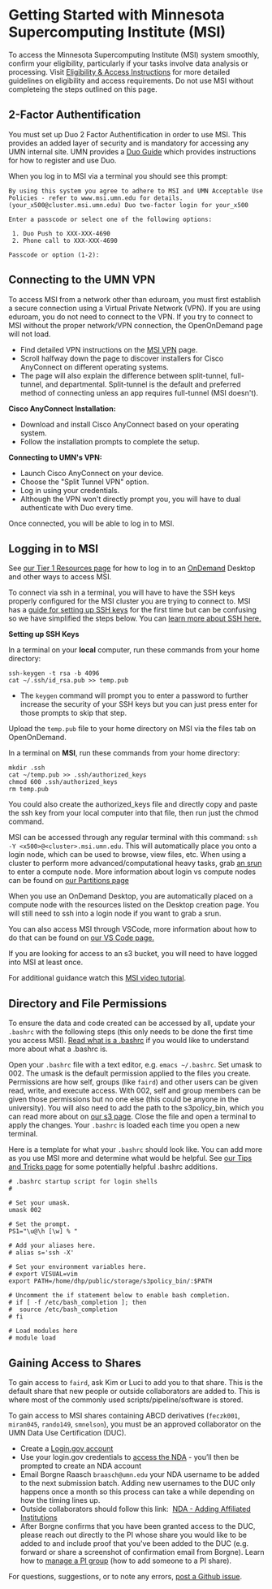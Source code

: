 # Getting Started with Minnesota Supercomputing Institute (MSI)

To access the Minnesota Supercomputing Institute (MSI) system smoothly, confirm your eligibility, particularly if your tasks involve data analysis or processing. Visit  [Eligibility & Access Instructions](https://www.msi.umn.edu/content/eligibility-getting-access) for more detailed guidelines on eligibility and access requirements. Do not use MSI without completeing the steps outlined on this page.

## 2-Factor Authentification

You must set up Duo 2 Factor Authentification in order to use MSI. This provides an added layer of security and is mandatory for accessing any UMN internal site. UMN provides a [Duo Guide](https://it.umn.edu/services-technologies/self-help-guides/duo-set-use-duo-security) which provides instructions for how to register and use Duo.

When you log in to MSI via a terminal you should see this prompt: 

```
By using this system you agree to adhere to MSI and UMN Acceptable Use Policies - refer to www.msi.umn.edu for details.
(your_x500@cluster.msi.umn.edu) Duo two-factor login for your_x500

Enter a passcode or select one of the following options:

 1. Duo Push to XXX-XXX-4690
 2. Phone call to XXX-XXX-4690

Passcode or option (1-2):
```

## Connecting to the UMN VPN

To access MSI from a network other than eduroam, you must first establish a secure connection using a Virtual Private Network (VPN). If you are using eduroam, you do not need to connect to the VPN. If you try to connect to MSI without the proper network/VPN connection, the OpenOnDemand page will not load. 

- Find detailed VPN instructions on the [MSI VPN](https://it.umn.edu/services-technologies/virtual-private-network-vpn) page.
- Scroll halfway down the page to discover installers for Cisco AnyConnect on different operating systems.
- The page will also explain the difference between split-tunnel, full-tunnel, and departmental. Split-tunnel is the default and preferred method of connecting unless an app requires full-tunnel (MSI doesn't).

**Cisco AnyConnect Installation:**

- Download and install Cisco AnyConnect based on your operating system.
- Follow the installation prompts to complete the setup.

**Connecting to UMN's VPN:**

- Launch Cisco AnyConnect on your device.
- Choose the "Split Tunnel VPN" option.
- Log in using your credentials.
- Although the VPN won't directly prompt you, you will have to dual authenticate with Duo every time.

Once connected, you will be able to log in to MSI.

## Logging in to MSI

See [our Tier 1 Resources page](hpc.md) for how to log in to an [OnDemand](https://ondemand.msi.umn.edu/pun/sys/dashboard/batch_connect/sessions) Desktop and other ways to access MSI.

To connect via ssh in a terminal, you will have to have the SSH keys properly configured for the MSI cluster you are trying to connect to. MSI has a [guide for setting up SSH keys](https://www.msi.umn.edu/support/faq/how-do-i-setup-ssh-keys) for the first time but can be confusing so we have simplified the steps below. You can [learn more about SSH here.](https://www.cloudflare.com/learning/access-management/what-is-ssh/)

**Setting up SSH Keys**

In a terminal on your **local** computer, run these commands from your home directory:

```
ssh-keygen -t rsa -b 4096
cat ~/.ssh/id_rsa.pub >> temp.pub
```

- The `keygen` command will prompt you to enter a password to further increase the security of your SSH keys but you can just press enter for those prompts to skip that step. 

Upload the `temp.pub` file to your home directory on MSI via the files tab on OpenOnDemand.

In a terminal on **MSI**, run these commands from your home directory:

```
mkdir .ssh
cat ~/temp.pub >> .ssh/authorized_keys
chmod 600 .ssh/authorized_keys
rm temp.pub
```

You could also create the authorized_keys file and directly copy and paste the ssh key from your local computer into that file, then run just the chmod command. 

MSI can be accessed through any regular terminal with this command: `ssh -Y <x500>@<cluster>.msi.umn.edu`. This will automatically place you onto a login node, which can be used to browse, view files, etc. When using a cluster to perform more advanced/computational heavy tasks, grab [an srun](slurm-params.md#srun) to enter a compute node. More information about login vs compute nodes can be found on [our Partitions page](partitions.md) 

When you use an OnDemand Desktop, you are automatically placed on a compute node with the resources listed on the Desktop creation page. You will still need to ssh into a login node if you want to grab a srun.

You can also access MSI through VSCode, more information about how to do that can be found on [our VS Code page.](vscode.md)

If you are looking for access to an s3 bucket, you will need to have logged into MSI at least once. 

For additional guidance watch this [MSI video tutorial](https://www.youtube.com/watch?v=PgD7WSI6CG4).

## Directory and File Permissions

To ensure the data and code created can be accessed by all, update your `.bashrc` with the following steps (this only needs to be done the first time you access MSI). [Read what is a .bashrc](https://www.digitalocean.com/community/tutorials/bashrc-file-in-linux) if you would like to understand more about what a .bashrc is.

Open your `.bashrc` file with a text editor, e.g. `emacs ~/.bashrc`.
Set umask to 002. The umask is the default permission applied to the files you create. Permissions are how self, groups (like `faird`) and other users can be given read, write, and execute access. With 002, self and group members can be given those permissions but no one else (this could be anyone in the university). 
You will also need to add the path to the s3policy_bin, which you can read more about on [our s3 page](s3.md#granting-bucket-access). 
Close the file and open a terminal to apply the changes.
Your `.bashrc` is loaded each time you open a new terminal. 

Here is a template for what your `.bashrc` should look like. You can add more as you use MSI more and determine what would be helpful. See [our Tips and Tricks page](roadblocks.md) for some potentially helpful .bashrc additions. 

```
# .bashrc startup script for login shells
#

# Set your umask.
umask 002  

# Set the prompt.
PS1="\u@\h [\w] % "

# Add your aliases here.
# alias s='ssh -X'

# Set your environment variables here.
# export VISUAL=vim
export PATH=/home/dhp/public/storage/s3policy_bin/:$PATH

# Uncomment the if statement below to enable bash completion.
# if [ -f /etc/bash_completion ]; then
#  source /etc/bash_completion
# fi

# Load modules here
# module load
```

## Gaining Access to Shares 
To gain access to `faird`, ask Kim or Luci to add you to that share. This is the default share that new people or outside collaborators are added to. This is where most of the commonly used scripts/pipeline/software is stored. 

To gain access to MSI shares containing ABCD derivatives (`feczk001`, `miran045`, `rando149`, `smnelson`), you must be an approved collaborator on the UMN Data Use Certification (DUC).

* Create a [Login.gov account](https://www.login.gov/create-an-account/) 
* Use your login.gov credentials to [access the NDA](https://nda.nih.gov/user/login_required.html?originator=%2Fuser%2Fdashboard%2Fdashboard.html) - you’ll then be prompted to create an NDA account
* Email Borgne Raasch `braasch@umn.edu` your NDA username to be added to the next submission batch. Adding new usernames to the DUC only happens once a month so this process can take a while depending on how the timing lines up. 
* Outside collaborators should follow this link: ​​ [NDA - Adding Affiliated Institutions](https://docs.google.com/document/d/1w5BW14EHFSi4Lr1YDPm9CLTiy8JNdClt5KpKCOYnBH4/edit#heading=h.qdjbnp8qckwr)
* After Borgne confirms that you have been granted access to the DUC, please reach out directly to the PI whose share you would like to be added to and include proof that you've been added to the DUC (e.g. forward or share a screenshot of confirmation email from Borgne). Learn how to [manage a PI group](https://msi.umn.edu/manage-pi-group) (how to add someone to a PI share).

For questions, suggestions, or to note any errors, [post a Github issue](https://github.com/DCAN-Labs/cdni-brain/issues).
